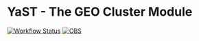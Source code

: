 # YaST - The GEO Cluster Module #

[![Workflow Status](https://github.com/yast/yast-geo-cluster/workflows/CI/badge.svg?branch=master)](
https://github.com/yast/yast-geo-cluster/actions?query=branch%3Amaster)
[![OBS](https://github.com/yast/yast-geo-cluster/actions/workflows/submit.yml/badge.svg)](https://github.com/yast/yast-geo-cluster/actions/workflows/submit.yml)
